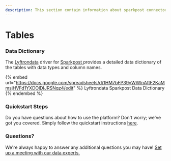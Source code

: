 ```yaml
---
description: This section contain information about sparkpost connector tables information
---
```


# Tables

### Data Dictionary

The [Lyftrondata](https://www.lyftrondata.com/) driver for [Sparkpost](https://www.lyftrondata.com/integration/marketing-analytics/sparkpost//)[ ](https://www.lyftrondata.com/integration/sparkpost/)provides a detailed data dictionary of the tables with data types and column names.

{% embed url="https://docs.google.com/spreadsheets/d/1HM7bFP39yWWlnAftF2KaMmsjHVFd1YXDOlDIJRSNqz4/edit" %}
Lyftrondata Sparkpost Data Dictionary
{% endembed %}

### Quickstart Steps

Do you have questions about how to use the platform? Don't worry; we've got you covered. Simply follow the quickstart instructions [here](../README.md).

### Questions? <a href="#questions" id="questions"></a>

We're always happy to answer any additional questions you may have! [Set up a meeting with our data experts.](https://www.lyftrondata.com/book-a-meeting/)

